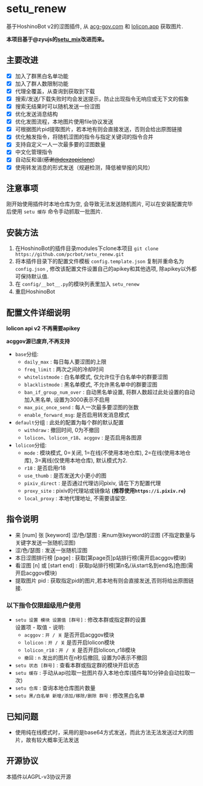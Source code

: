 # setu_renew

基于HoshinoBot v2的涩图插件, 从 [acg-gov.com](https://acg-gov.com) 和 [lolicon.app](https://lolicon.app/) 获取图片.

**本项目基于@zyujs的[setu_mix](https://github.com/zyujs/setu_mix)改进而来。**

## 主要改进

- [x] 加入了群黑白名单功能
- [x] 加入了群人数限制功能
- [x] 代理全覆盖，从查询到获取到下载
- [x] 搜索/发送/下载失败时均会发送提示，防止出现指令无响应或无下文的假象
- [x] 搜索无结果时可以随机发送一份涩图
- [x] 优化发送消息结构
- [x] 优化发图流程，本地图片使用file协议发送
- [x] 可根据图片pid提取图片，若本地有则会直接发送，否则会给出原图链接
- [x] 优化触发指令，将随机涩图的指令与指定关键词的指令合并
- [x] 支持自定义一人一次最多要的涩图数量
- [x] 中文化管理指令
- [x] 自动反和谐(~~感谢[@dexzopiclone](https://github.com/dexzopiclone)~~)
- [x] 使用转发消息的形式发送（规避检测，降低被举报的风险）

## 注意事项
刚开始使用插件时本地仓库为空, 会导致无法发送随机图片, 可以在安装配置完毕后使用 `setu 缓存` 命令手动抓取一批图片.

## 安装方法

1. 在HoshinoBot的插件目录modules下clone本项目 `git clone https://github.com/pcrbot/setu_renew.git`
1. 将本插件目录下的配置文件模板 `config.template.json` 复制并重命名为 `config.json` , 修改该配置文件设置自己的apikey和其他选项, 除apikey以外都可保持默认值.
1. 在 `config/__bot__.py`的模块列表里加入 `setu_renew`
1. 重启HoshinoBot

## 配置文件详细说明

**lolicon api v2 不再需要apikey**

**acggov源已废弃,不再支持**

- `base`分组:  
  - `daily_max` : 每日每人要涩图的上限
  - `freq_limit` : 两次之间的冷却时间
  - `whitelistmode` : 白名单模式, 仅允许位于白名单中的群要涩图
  - `blacklistmode` : 黑名单模式, 不允许黑名单中的群要涩图
  - `ban_if_group_num_over` : 自动黑名单设置, 将群人数超过此处设置的自动加入黑名单, 设置为3000表示不启用
  - `max_pic_once_send` : 每人一次最多要涩图的张数  
  - `enable_forward_msg`: 是否启用转发消息模式
- `default`分组 : 此处的配置为每个群的默认配置
  - `withdraw` : 撤回时间, 0为不撤回
  - `lolicon`、`lolicon_r18`、`acggov` : 是否启用各图源
- `lolicon`分组:
  - `mode` : 模块模式, 0=关闭, 1=在线(不使用本地仓库), 2=在线(使用本地仓库), 3=离线(仅使用本地仓库), 默认模式为2.
  - `r18` : 是否启用r18
  - `use_thumb` : 是否发送大小更小的图
  - `pixiv_direct` : 是否通过代理访问pixiv, 请在下方配置代理
  - `proxy_site` : pixiv的代理站或镜像站 **(推荐使用`https://i.pixiv.re`)**
  - `local_proxy` : 本地代理地址, 不需要请留空.

## 指令说明

- 来 [num] 张 [keyword] 涩/色/瑟图 : 来num张keyword的涩图 
(不指定数量与关键字发送一张随机涩图)
- 涩/色/瑟图 : 发送一张随机涩图
- 本日涩图排行榜 [page] : 获取[第page页]p站排行榜(需开启acggov模块)
- 看涩图 [n] 或 [start end] : 获取p站排行榜[第n名/从start名到end名]色图(需开启acggov模块)
- 提取图片 pid : 获取指定pid的图片,若本地有则会直接发送,否则将给出原图链接.

### 以下指令仅限超级用户使用

- `setu 设置 模块 设置值 [群号]` : 修改本群或指定群的设置  
设置项 - 取值 - 说明:
  - `acggov` : `开 / 关` 是否开启acggov模块
  - `lolicon` : `开 / 关` 是否开启lolicon模块
  - `lolicon_r18` : `开 / 关` 是否开启lolicon_r18模块
  - `撤回` : `n` 发出的图片在n秒后撤回, 设置为0表示不撤回
- `setu 状态 [群号]` : 查看本群或指定群的模块开启状态
- `setu 缓存` :  手动从api拉取一批图片存入本地仓库(插件每10分钟会自动拉取一次)
- `setu 仓库` : 查询本地仓库图片数量
- `setu 黑/白名单 新增/添加/移除/删除 群号` : 修改黑白名单

## 已知问题

- 使用纯在线模式时，采用的是base64方式发送，而此方法无法发送过大的图片，故有较大概率无法发送

## 开源协议

本插件以AGPL-v3协议开源

